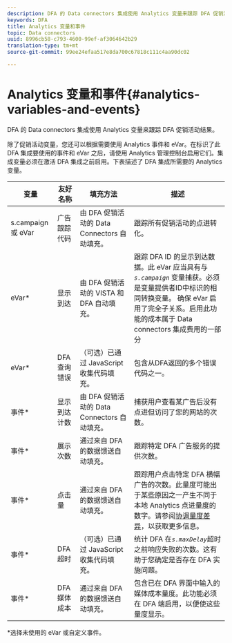 ```yaml
---
description: DFA 的 Data connectors 集成使用 Analytics 变量来跟踪 DFA 促销活动结果。
keywords: DFA
title: Analytics 变量和事件
topic: Data connectors
uuid: 8996cb58-c793-4600-99ef-af3064642b29
translation-type: tm+mt
source-git-commit: 99ee24efaa517e8da700c67818c111c4aa90dc02

---
```



# Analytics 变量和事件{#analytics-variables-and-events}

DFA 的 Data connectors 集成使用 Analytics 变量来跟踪 DFA 促销活动结果。

除了促销活动变量，您还可以根据需要使用 Analytics 事件和 eVar。在标识了此 DFA 集成要使用的事件和 eVar 之后，请使用 Analytics 管理控制台启用它们。集成变量必须在激活 DFA 集成之前启用。下表描述了 DFA 集成所需要的 Analytics 变量。

| 变量 | 友好名称 | 填充方法 | 描述 |
|---|---|---|---|
| s.campaign 或 eVar | 广告跟踪代码 | 由 DFA 促销活动的 Data Connectors 自动填充。 | 跟踪所有促销活动的点进转化。 |
| eVar* | 显示到达 | 由 DFA 促销活动的 VISTA 和 DFA 自动填充。 | 跟踪 DFA ID 的显示到达数据。此 eVar 应当具有与 *`s.campaign`* 变量捕获。必须是变量提供者ID中标识的相同转换变量。 确保 eVar 启用了完全子关系。启用此功能的成本属于 Data connectors 集成费用的一部分 |
| eVar* | DFA 查询错误 | （可选）已通过 JavaScript 收集代码填充。 | 包含从DFA返回的多个错误代码之一。 |
| 事件* | 显示到达计数 | 由 DFA 促销活动的 Data Connectors 自动填充。 | 捕获用户查看某广告后没有点进但访问了您的网站的次数。 |
| 事件* | 展示次数 | 通过来自 DFA 的数据馈送自动填充。 | 跟踪特定 DFA 广告服务的提供次数。 |
| 事件* | 点击量 | 通过来自 DFA 的数据馈送自动填充。 | 跟踪用户点击特定 DFA 横幅广告的次数。此量度可能出于某些原因之一产生不同于本地 Analytics 点进量度的数字。请参阅[协调量度差异](/help/import/data-connectors/dfa-data-connector-analytics/dfa-reconciling-metric-discrepancies.md)，以获取更多信息。 |
| 事件* | DFA 超时 | （可选）已通过 JavaScript 收集代码填充。 | 统计 DFA 在&#x200B;*`s.maxDelay`*&#x200B;超时之前响应失败的次数。这有助于您确定是否存在 DFA 实施问题。 |
| 事件* | DFA 媒体成本 | 通过来自 DFA 的数据馈送自动填充。 | 包含已在 DFA 界面中输入的媒体成本量度。此功能必须在 DFA 端启用，以便使这些量度显示。 |

*选择未使用的 eVar 或自定义事件。
